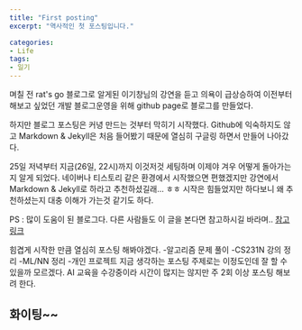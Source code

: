 ```yaml
---
title: "First posting"
excerpt: "역사적인 첫 포스팅입니다."

categories:
- Life
tags:
- 일기
---
```


며칠 전 rat's go 블로그로 알게된 이기창님의 강연을 듣고 의욕이 급상승하여 이전부터 해보고 싶었던 개발 블로그운영을 위해 github page로 블로그를 만들었다.

하지만 블로그 포스팅은 커녕 만드는 것부터 막히기 시작했다. Github에 익숙하지도 않고 Markdown & Jekyll은 처음 들어봤기 때문에 열심히 구글링 하면서 만들어 나아갔다.

25일 저녁부터 지금(26일, 22시)까지 이것저것 세팅하며 이제야 겨우 어떻게 돌아가는지 알게 되었다. 네이버나 티스토리 같은 환경에서 시작했으면 편했겠지만 강연에서 Markdown & Jekyll로 하라고 추천하셨길래... ㅎㅎ 시작은 힘들었지만 하다보니 왜 추천하셨는지 대충 이해가 가는것 같기도 하다.   
  
 PS : 많이 도움이 된 블로그다. 다른 사람들도 이 글을 본다면 참고하시길 바라며.. [참고링크](https://devinlife.com>)

힘겹게 시작한 만큼 열심히 포스팅 해봐야겠다. 
-알고리즘 문제 풀이
-CS231N 강의 정리
-ML/NN 정리
-개인 프로젝트 
지금 생각하는 포스팅 주제로는 이정도인데 잘 할 수 있을까 모르겠다.
AI 교육을 수강중이라 시간이 많지는 않지만 주 2회 이상 포스팅 해보려 한다. 
## 화이팅~~
